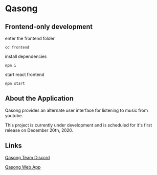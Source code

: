# Qasong

## Frontend-only development

enter the frontend folder

`cd frontend`

install dependencies

`npm i`

start react frontend

`npm start`

## About the Application

Qasong provides an alternate user interface for listening to music from youtube.

This project is currently under development and is scheduled for it's first release on December 20th, 2020.

## Links

[Qasong Team Discord](https://discord.gg/b2gEwT8)


[Qasong Web App](https://qasong.com)


